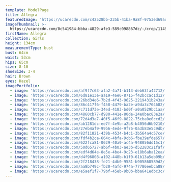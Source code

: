 ```yaml
---
template: ModelPage
title: Allegra
featuredImage: 'https://ucarecdn.com/c42528bb-235b-41ba-9a8f-9753ed69ad1f/'
imageThumbnail: >-
  https://ucarecdn.com/0c541984-bbba-4829-afe3-589c098867dc/-/crop/1149x1602/203,128/-/preview/
firstName: Allegra
collection: Girls
height: 134cm
measurementType: bust
bust: 64cm
waist: 53cm
hips: 65cm
size: 8-10
shoeSize: 3-4
hair: Brown
eyes: Hazel
imagePortfolio:
  - image: 'https://ucarecdn.com/af9f7c63-afa2-4a71-b113-deb63fa42712/'
  - image: 'https://ucarecdn.com/6d81e13e-aa19-46e6-8715-f42bccac1d12/'
  - image: 'https://ucarecdn.com/26bd34e6-7b2d-4f43-9625-2219431b243a/'
  - image: 'https://ucarecdn.com/86c417f6-f458-4479-ba2e-a9da3c704682/'
  - image: 'https://ucarecdn.com/c711d73e-34ed-4183-bd0f-a0a0529bc1aa/'
  - image: 'https://ucarecdn.com/4860cb77-d980-441e-80de-24e0bac83e2a/'
  - image: 'https://ucarecdn.com/72d4d3a7-40f5-46f9-8822-75cba0e0ccd2/'
  - image: 'https://ucarecdn.com/ab1281dc-ee7f-4e9b-a2b8-b4056d6b9210/'
  - image: 'https://ucarecdn.com/27eb4af9-99b6-4ede-9f76-0a3b83e5c9db/'
  - image: 'https://ucarecdn.com/82f11821-439b-4534-b4c1-3b564a4c57ce/'
  - image: 'https://ucarecdn.com/fdf4b2ca-664c-4bfa-9cb6-fbe39efde657/'
  - image: 'https://ucarecdn.com/622fca81-0629-40a0-ac4a-948056dd15c1/'
  - image: 'https://ucarecdn.com/50d65727-ab6f-4b03-ae3b-d52283c21faf/'
  - image: 'https://ucarecdn.com/edf4d64e-8e5e-4be4-9c23-e18b6aba12ea/'
  - image: 'https://ucarecdn.com/d4f96808-a102-448b-b1f0-61b13a5eb09b/'
  - image: 'https://ucarecdn.com/2f218438-fe21-4db0-9581-b905868589d2/'
  - image: 'https://ucarecdn.com/aa8b749c-fb20-4afd-974a-77786eebca88/'
  - image: 'https://ucarecdn.com/e5aef1f7-79bf-45eb-9b0b-bba641edbc3c/'
---
```


